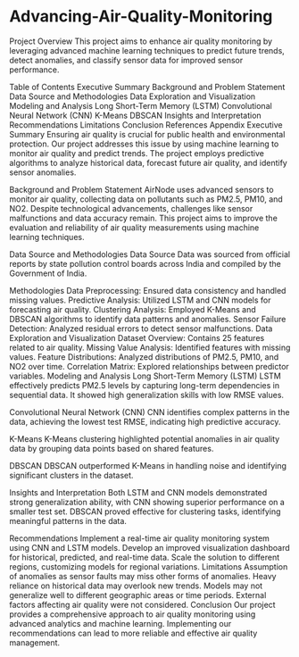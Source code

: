 # Advancing-Air-Quality-Monitoring
Project Overview
This project aims to enhance air quality monitoring by leveraging advanced machine learning techniques to predict future trends, detect anomalies, and classify sensor data for improved sensor performance.

Table of Contents
Executive Summary
Background and Problem Statement
Data Source and Methodologies
Data Exploration and Visualization
Modeling and Analysis
Long Short-Term Memory (LSTM)
Convolutional Neural Network (CNN)
K-Means
DBSCAN
Insights and Interpretation
Recommendations
Limitations
Conclusion
References
Appendix
Executive Summary
Ensuring air quality is crucial for public health and environmental protection. Our project addresses this issue by using machine learning to monitor air quality and predict trends. The project employs predictive algorithms to analyze historical data, forecast future air quality, and identify sensor anomalies.

Background and Problem Statement
AirNode uses advanced sensors to monitor air quality, collecting data on pollutants such as PM2.5, PM10, and NO2. Despite technological advancements, challenges like sensor malfunctions and data accuracy remain. This project aims to improve the evaluation and reliability of air quality measurements using machine learning techniques.

Data Source and Methodologies
Data Source
Data was sourced from official reports by state pollution control boards across India and compiled by the Government of India.

Methodologies
Data Preprocessing: Ensured data consistency and handled missing values.
Predictive Analysis: Utilized LSTM and CNN models for forecasting air quality.
Clustering Analysis: Employed K-Means and DBSCAN algorithms to identify data patterns and anomalies.
Sensor Failure Detection: Analyzed residual errors to detect sensor malfunctions.
Data Exploration and Visualization
Dataset Overview: Contains 25 features related to air quality.
Missing Value Analysis: Identified features with missing values.
Feature Distributions: Analyzed distributions of PM2.5, PM10, and NO2 over time.
Correlation Matrix: Explored relationships between predictor variables.
Modeling and Analysis
Long Short-Term Memory (LSTM)
LSTM effectively predicts PM2.5 levels by capturing long-term dependencies in sequential data. It showed high generalization skills with low RMSE values.

Convolutional Neural Network (CNN)
CNN identifies complex patterns in the data, achieving the lowest test RMSE, indicating high predictive accuracy.

K-Means
K-Means clustering highlighted potential anomalies in air quality data by grouping data points based on shared features.

DBSCAN
DBSCAN outperformed K-Means in handling noise and identifying significant clusters in the dataset.

Insights and Interpretation
Both LSTM and CNN models demonstrated strong generalization ability, with CNN showing superior performance on a smaller test set. DBSCAN proved effective for clustering tasks, identifying meaningful patterns in the data.

Recommendations
Implement a real-time air quality monitoring system using CNN and LSTM models.
Develop an improved visualization dashboard for historical, predicted, and real-time data.
Scale the solution to different regions, customizing models for regional variations.
Limitations
Assumption of anomalies as sensor faults may miss other forms of anomalies.
Heavy reliance on historical data may overlook new trends.
Models may not generalize well to different geographic areas or time periods.
External factors affecting air quality were not considered.
Conclusion
Our project provides a comprehensive approach to air quality monitoring using advanced analytics and machine learning. Implementing our recommendations can lead to more reliable and effective air quality management.
